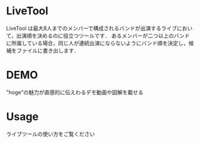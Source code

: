 # LiveTool
 
LiveTool は最大8人までのメンバーで構成されるバンドが出演するライブにおいて，出演順を決めるのに役立つツールです．
あるメンバーが二つ以上のバンドに所属している場合，同じ人が連続出演にならないようにバンド順を決定し，候補をファイルに書き出します．
 
# DEMO
 
"hoge"の魅力が直感的に伝えわるデモ動画や図解を載せる
 
 
# Usage
 
ライブツールの使い方をご覧ください
 